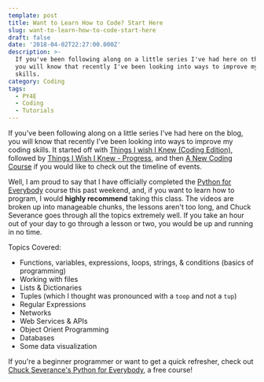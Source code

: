 ```yaml
---
template: post
title: Want to Learn How to Code? Start Here
slug: want-to-learn-how-to-code-start-here
draft: false
date: '2018-04-02T22:27:00.000Z'
description: >-
  If you've been following along on a little series I've had here on the blog,
  you will know that recently I've been looking into ways to improve my coding
  skills.
category: Coding
tags:
  - PY4E
  - Coding
  - Tutorials
---
```


If you've been following along on a little series I've had here on the blog, you will know that recently I've been looking into ways to improve my coding skills. It started off with [Things I wish I Knew (Coding Edition)](/2018/03/21/things-i-wish-i-knew), followed by [Things I Wish I Knew - Progress](/2018/03/22/coding-course-updates), and then [A New Coding Course](/2018/03/23/py4e) if you would like to check out the timeline of events.

Well, I am proud to say that I have officially completed the [Python for Everybody](https://www.py4e.com/) course this past weekend, and, if you want to learn how to program, I would **highly recommend** taking this class. The videos are broken up into manageable chunks, the lessons aren't too long, and Chuck Severance goes through all the topics extremely well. If you take an hour out of your day to go through a lesson or two, you would be up and running in no time.

Topics Covered:

- Functions, variables, expressions, loops, strings, & conditions (basics of programming)
- Working with files
- Lists & Dictionaries
- Tuples (which I thought was pronounced with a `toop` and not a `tup`)
- Regular Expressions
- Networks
- Web Services & APIs
- Object Orient Programming
- Databases
- Some data visualization

If you're a beginner programmer or want to get a quick refresher, check out [Chuck Severance's Python for Everybody](https://www.py4e.com/), a free course!
